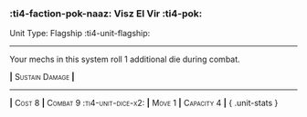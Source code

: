 ### :ti4-faction-pok-naaz: **Visz El Vir** :ti4-pok:

Unit Type: Flagship :ti4-unit-flagship:

---

Your mechs in this system roll 1 additional die during combat.

__|__ <span style="font-variant:small-caps;">Sustain Damage</span> __|__

---

__|__ <span style="font-variant:small-caps;">Cost 8</span> __|__ <span style="font-variant:small-caps;">Combat 9 :ti4-unit-dice-x2:</span> __|__ <span style="font-variant:small-caps;">Move 1</span> __|__ <span style="font-variant:small-caps;">Capacity 4</span> __|__
{ .unit-stats }
